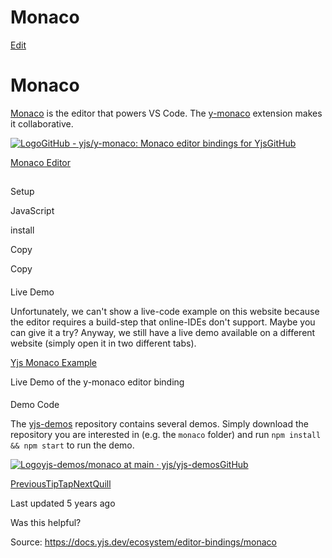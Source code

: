 # Monaco

[Edit](https://github.com/yjs/docs/blob/main/ecosystem/editor-bindings/monaco.md)

# Monaco

[Monaco](https://microsoft.github.io/monaco-editor/) is the editor that powers VS Code. The [y-monaco](https://github.com/yjs/y-monaco/) extension makes it collaborative.

[![Logo](https://docs.yjs.dev/~gitbook/image?url=https%3A%2F%2Fgithub.com%2Ffluidicon.png&width=20&dpr=4&quality=100&sign=46771325&sv=2)GitHub - yjs/y-monaco: Monaco editor bindings for YjsGitHub](https://github.com/yjs/y-monaco/)

[Monaco Editor](https://microsoft.github.io/monaco-editor/)

## 

[](#setup)

Setup

JavaScript

[](#tab-javascript)

install

[](#tab-install)

Copy

Copy

#### 

[](#live-demo)

Live Demo

Unfortunately, we can't show a live-code example on this website because the editor requires a build-step that online-IDEs don't support. Maybe you can give it a try? Anyway, we still have a live demo available on a different website (simply open it in two different tabs). 

[Yjs Monaco Example](https://demos.yjs.dev/monaco/monaco.html)

Live Demo of the y-monaco editor binding

#### 

[](#demo-code)

Demo Code

The [yjs-demos](https://github.com/yjs/yjs-demos) repository contains several demos. Simply download the repository you are interested in (e.g. the `monaco` folder) and run `npm install && npm start` to run the demo.

[![Logo](https://docs.yjs.dev/~gitbook/image?url=https%3A%2F%2Fgithub.com%2Ffluidicon.png&width=20&dpr=4&quality=100&sign=46771325&sv=2)yjs-demos/monaco at main · yjs/yjs-demosGitHub](https://github.com/yjs/yjs-demos/tree/master/monaco)

[PreviousTipTap](/ecosystem/editor-bindings/tiptap2)[NextQuill](/ecosystem/editor-bindings/quill)

Last updated 5 years ago

Was this helpful?

Source: https://docs.yjs.dev/ecosystem/editor-bindings/monaco
